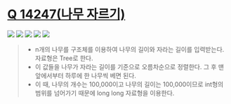 # [Q 14247(나무 자르기)](https://www.acmicpc.net/problem/14247)

<img src="https://img.shields.io/badge/Level-Silver 3-lightgrey"> <img src="https://img.shields.io/badge/Memory-2108%20KB-blue"> <img src="https://img.shields.io/badge/Time-1124%20ms-brightgreen"> <img src="https://img.shields.io/badge/Length-854%20B-red"> <img src="https://img.shields.io/badge/Language-C-blueviolet">



> - n개의 나무를 구조체를 이용하여 나무의 길이와 자라는 길이를 입력받는다. 자료형은 Tree로 한다.
> - 이 값들을 나무가 자라는 길이를 기준으로 오름차순으로 정렬한다. 그 후 맨 앞에서부터 하루에 한 나무씩 베면 된다.
> - 이 때, 나무의 개수는 100,000이고 나무의 길이는 100,000이므로 int형의 범위를 넘어가기 때문에 long long 자료형을 이용한다.
